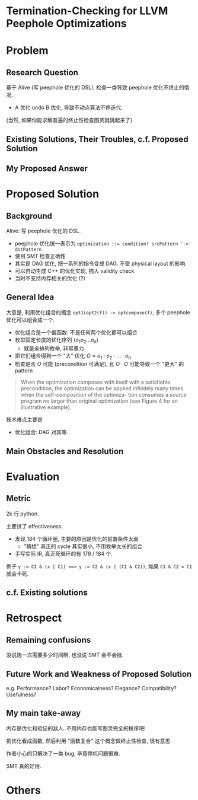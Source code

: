 # Termination-Checking for LLVM Peephole Optimizations

# Problem
## Research Question
基于 Alive (写 peephole 优化的 DSL), 检查一类导致 peephole 优化不终止的情况.
* A 优化 undo B 优化, 导致不动点算法不停迭代.

(当然, 如果你能求解普遍的终止性检查图灵就跳起来了)

## Existing Solutions, Their Troubles, c.f. Proposed Solution

## My Proposed Answer



# Proposed Solution
## Background
Alive: 写 peephole 优化的 DSL.
* peephole 优化统一表示为 `optimization ::= condition? srcPattern '->' dstPattern`
* 使用 SMT 检查正确性
* 其实是 DAG 优化, 把一系列的指令变成 DAG. 不受 physical layout 的影响.
* 可以自动生成 C++ 的优化实现, 插入 validity check
* 当时不支持内存相关的优化 (?)

## General Idea
大意是, 利用优化组合的概念 `opt1(opt2(f)) -> optcompose(f)`,
多个 peephole 优化可以组合成一个.
* 优化组合是一个偏函数: 不是任何两个优化都可以组合
* 枚举固定长度的优化序列 $\langle o_1 o_2 \ldots o_n\rangle$
  - 就是全排列枚举, 非常暴力
* 把它们组合得到一个 "大" 优化 $O=o_1 \cdot o_2\cdot \ldots \cdot o_n$
* 检查是否 $O$ 可能 (precondition 可满足), 且 $O\cdot O$ 可能导致一个 "更大" 的 pattern

> When the optimization composes with itself with a satisfiable precondition,
> the optimization can be applied infinitely many times when the
> self-composition of the optimiza- tion consumes a source program no larger
> than original optimization (see Figure 4 for an illustrative example).

技术难点主要是
* 优化组合: DAG 对其等.


## Main Obstacles and Resolution



# Evaluation
## Metric
2k 行 python.

主要讲了 effectiveness:
* 发现 184 个循环圈, 主要的原因是优化的前置条件太弱
  - "猜想" 真正的 cycle 其实很小, 不用枚举太长的组合
* 手写实际 IR, 真正死循环的有 179 / 184 个.

例子 `y := C2 & (x | C1) ==> y := C2 & (x | (C1 & C2))`, 如果 `C1 & C2 = C1`
就会卡死.


## c.f. Existing solutions



# Retrospect
## Remaining confusions
没说跑一次需要多少时间啊, 也没说 SMT 会不会挂.

## Future Work and Weakness of Proposed Solution
e.g. Performance? Labor? Economicalness? Elegance? Compatibility? Usefulness?

## My main take-away
内存是优化和验证的敌人. 不用内存也能写图灵完全的程序吧!

把优化看成函数, 然后利用 "函数复合" 这个概念做终止性检查, 很有意思.

作者小心的只解决了一类 bug, 毕竟停机问题很难.

SMT 真的好用.



# Others

